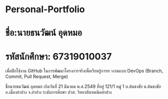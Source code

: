 # Personal-Portfolio
# ชื่อ:นายธนวัฒน์ อุดหมอ
# รหัสนักศึกษา: 67319010037
เพื่อฝึกใช้งาน GitHub ในการพัฒนาโครงการจริงเพื่อเรียนรู้การท างานแบบ DevOps (Branch, Commit, Pull Request, Merge)

ชื่อนายธนวัฒน์ อุดหมอ เกิดวันที่ 21 มีนาคม พ.ศ.2549 ที่อยู่ 121/1 หมู่ 1 บ.ต้นธงชัย ต.ต้นธงชัย อ.เมื่องลำปาง จ.ลำปาง
ระดับการศึกษา ปวส. วิทยาลัยเทคนิคลําปาง 
